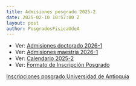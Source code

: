 ```yaml
---
title: Admisiones posgrado 2025-2
date: 2025-02-10 10:57:00 Z
layout: post
author: PosgradosFisicaUdeA
---
```


* Ver: [Admisiones doctorado 2026-1](https://drive.google.com/file/d/1GLse22SYF7xgsjVvczfxNGfXaY5DuKrZ/view?usp=drive_link)
* Ver: [Admisiones maestria 2026-1](https://drive.google.com/file/d/1RwXjMirS1sjXW4BtUe7ykgGQw19b1OHb/view?usp=sharing)
* Ver: [Calendario 2025-2](https://drive.google.com/file/d/1harqNpOWd4b8FOCGQbNXUkuys-B-5EjV/view?usp=sharing)
* Ver: [Formato de Inscripción Posgrado](https://drive.google.com/file/d/1gxX3-2bu2u31plfMjbQ5Duzun-Qnfv_z/view?usp=sharing)




<!-- more -->
[Inscripciones posgrado Universidad de Antioquia](http://bit.ly/posgrado2018-2)
